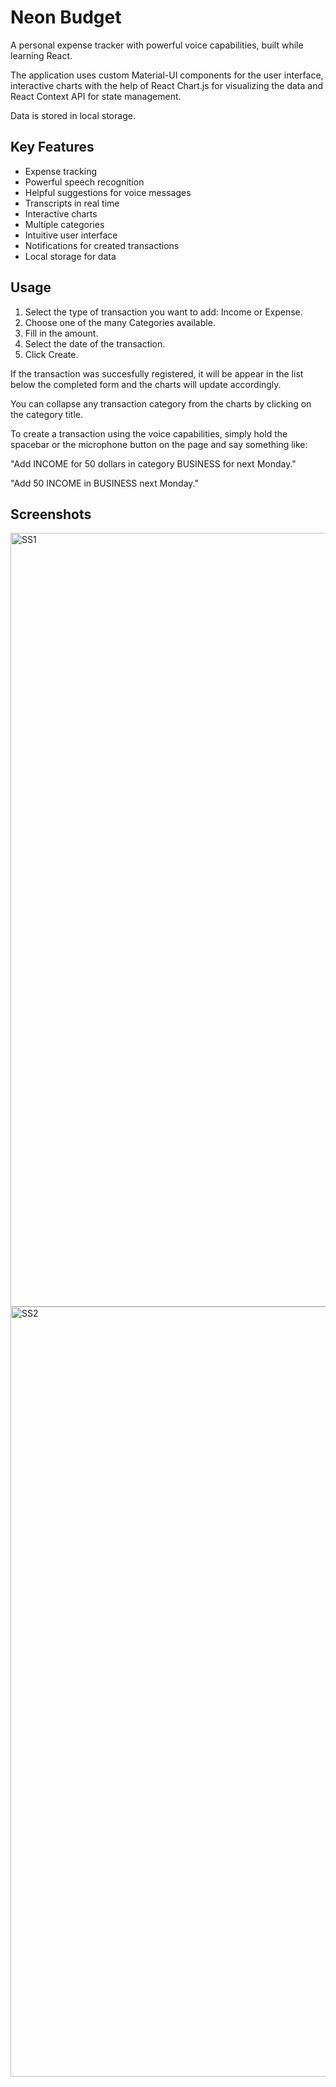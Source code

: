 # Neon Budget

A personal expense tracker with powerful voice capabilities, built while learning React.

The application uses custom Material-UI components for the user interface, interactive charts with the help of React Chart.js for visualizing the data and React Context API for state management.

Data is stored in local storage.

## Key Features

* Expense tracking
* Powerful speech recognition
* Helpful suggestions for voice messages
* Transcripts in real time 
* Interactive charts
* Multiple categories
* Intuitive user interface
* Notifications for created transactions
* Local storage for data

## Usage

1. Select the type of transaction you want to add: Income or Expense.
2. Choose one of the many Categories available.
3. Fill in the amount.
4. Select the date of the transaction.
5. Click Create. 

If the transaction was succesfully registered, it will be appear in the list below the completed form and the charts will update accordingly. 

You can collapse any transaction category from the charts by clicking on the category title. 

To create a transaction using the voice capabilities, simply hold the spacebar or the microphone button on the page and say something like:

"Add INCOME for 50 dollars in category BUSINESS for next Monday."

"Add 50 INCOME in BUSINESS next Monday."

## Screenshots

<img width="1238" alt="SS1" src="https://user-images.githubusercontent.com/83639928/171524222-998331fd-15fb-4701-af6a-c072ed1b4bc3.png">

<img width="1232" alt="SS2" src="https://user-images.githubusercontent.com/83639928/171524238-30b3ebd0-154e-4dcb-b7c4-37a5ac688ee4.png">





